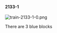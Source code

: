#### 2133-1
![train-2133-1-0.png](https://github.com/lil-lab/nlvr/raw/master/nlvr/train/images/47/train-2133-1-0.png "train-2133-1-0.png")

There are 3 blue blocks
